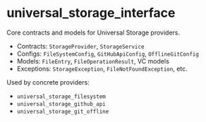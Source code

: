 # universal_storage_interface

Core contracts and models for Universal Storage providers.

- Contracts: `StorageProvider`, `StorageService`
- Configs: `FileSystemConfig`, `GitHubApiConfig`, `OfflineGitConfig`
- Models: `FileEntry`, `FileOperationResult`, VC models
- Exceptions: `StorageException`, `FileNotFoundException`, etc.

Used by concrete providers:

- `universal_storage_filesystem`
- `universal_storage_github_api`
- `universal_storage_git_offline`
